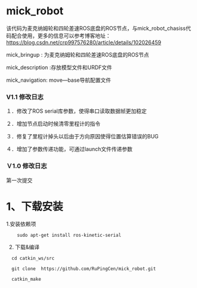 # mick_robot
该代码为麦克纳姆轮和四轮差速ROS底盘的ROS节点，与mick_robot_chasiss代码配合使用，更多的信息可以参考博客地址：https://blog.csdn.net/crp997576280/article/details/102026459

mick_bringup : 为麦克纳姆轮和四轮差速ROS底盘的ROS节点

mick_description :存放模型文件和URDF文件

mick_navigation: move—base导航配置文件

### V1.1 修改日志
  １．修改了ROS serial库参数，使得串口读取数据帧更加稳定
  
  ２．增加节点启动时候清零里程计的指令
  
  ３．修复了里程计掉头以后由于方向原因使得位置估算错误的BUG
  
  ４．增加了参数传递功能，可通过launch文件传递参数
  
### Ｖ1.0 修改日志
  第一次提交
  
# 1、下载安装
 1.安装依赖项
```
    sudo apt-get install ros-kinetic-serial
```
  
 2. 下载&编译
 ```
   cd catkin_ws/src
   
   git clone  https://github.com/RuPingCen/mick_robot.git
   
   catkin_make
```

